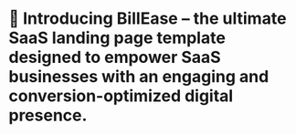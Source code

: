 # 🚀 Introducing BillEase – the ultimate SaaS landing page template designed to empower SaaS businesses with an engaging and conversion-optimized digital presence.
